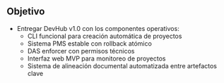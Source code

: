 ## Objetivo
- Entregar DevHub v1.0 con los componentes operativos:
  - CLI funcional para creación automática de proyectos
  - Sistema PMS estable con rollback atómico
  - DAS enforcer con permisos técnicos
  - Interfaz web MVP para monitoreo de proyectos
  - Sistema de alineación documental automatizada entre artefactos clave